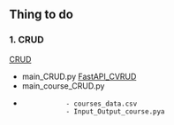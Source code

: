 ## Thing to do

### 1. CRUD 
[CRUD](https://encrypted-tbn0.gstatic.com/images?q=tbn:ANd9GcQlB3dEY4w5O4JKLEO2MS2PrgEnsk3RSkSi5Q&s)
- main_CRUD.py
[FastAPI_CVRUD](https://files.realpython.com/media/crud-fastapi.b1f61c0ae791.png)
- main_course_CRUD.py
-                - courses_data.csv
                 - Input_Output_course.pya
